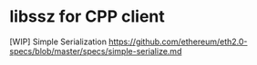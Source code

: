 libssz for CPP client
=====================
[WIP] Simple Serialization
https://github.com/ethereum/eth2.0-specs/blob/master/specs/simple-serialize.md

